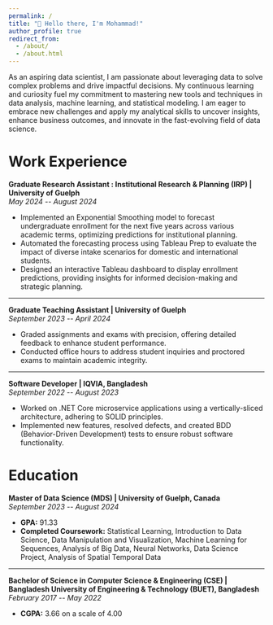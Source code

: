 ```yaml
---
permalink: /
title: "👋 Hello there, I'm Mohammad!"
author_profile: true
redirect_from: 
  - /about/
  - /about.html
---
```


As an aspiring data scientist, I am passionate about leveraging data to solve complex problems and drive impactful decisions. My continuous learning and curiosity fuel my commitment to mastering new tools and techniques in data analysis, machine learning, and statistical modeling. I am eager to embrace new challenges and apply my analytical skills to uncover insights, enhance business outcomes, and innovate in the fast-evolving field of data science. 

# Work Experience

**Graduate Research Assistant : Institutional Research & Planning (IRP) | University of Guelph**  
*May 2024 -- August 2024*  
- Implemented an Exponential Smoothing model to forecast undergraduate enrollment for the next five years across various academic terms, optimizing predictions for institutional planning.
- Automated the forecasting process using Tableau Prep to evaluate the impact of diverse intake scenarios for domestic and international students.
- Designed an interactive Tableau dashboard to display enrollment predictions, providing insights for informed decision-making and strategic planning.

---

**Graduate Teaching Assistant | University of Guelph**  
*September 2023 -- April 2024*  
- Graded assignments and exams with precision, offering detailed feedback to enhance student performance.
- Conducted office hours to address student inquiries and proctored exams to maintain academic integrity.

---

**Software Developer | IQVIA, Bangladesh**  
*September 2022 -- August 2023*  
- Worked on .NET Core microservice applications using a vertically-sliced architecture, adhering to SOLID principles.
- Implemented new features, resolved defects, and created BDD (Behavior-Driven Development) tests to ensure robust software functionality.


# Education

**Master of Data Science (MDS) | University of Guelph, Canada**  
*September 2023 -- August 2024*  
- **GPA:** 91.33  
- **Completed Coursework:** Statistical Learning, Introduction to Data Science, Data Manipulation and Visualization, Machine Learning for Sequences, Analysis of Big Data, Neural Networks, Data Science Project, Analysis of Spatial Temporal Data  

---

**Bachelor of Science in Computer Science & Engineering (CSE) | Bangladesh University of Engineering & Technology (BUET), Bangladesh**  
*February 2017 -- May 2022*  
- **CGPA:** 3.66 on a scale of 4.00  
